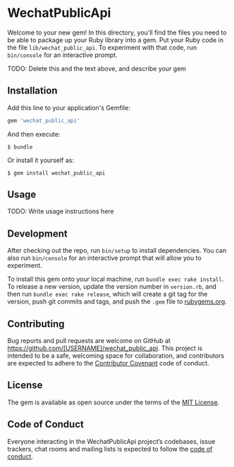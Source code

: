 # WechatPublicApi

Welcome to your new gem! In this directory, you'll find the files you need to be able to package up your Ruby library into a gem. Put your Ruby code in the file `lib/wechat_public_api`. To experiment with that code, run `bin/console` for an interactive prompt.

TODO: Delete this and the text above, and describe your gem

## Installation

Add this line to your application's Gemfile:

```ruby
gem 'wechat_public_api'
```

And then execute:

    $ bundle

Or install it yourself as:

    $ gem install wechat_public_api

## Usage

TODO: Write usage instructions here

## Development

After checking out the repo, run `bin/setup` to install dependencies. You can also run `bin/console` for an interactive prompt that will allow you to experiment.

To install this gem onto your local machine, run `bundle exec rake install`. To release a new version, update the version number in `version.rb`, and then run `bundle exec rake release`, which will create a git tag for the version, push git commits and tags, and push the `.gem` file to [rubygems.org](https://rubygems.org).

## Contributing

Bug reports and pull requests are welcome on GitHub at https://github.com/[USERNAME]/wechat_public_api. This project is intended to be a safe, welcoming space for collaboration, and contributors are expected to adhere to the [Contributor Covenant](http://contributor-covenant.org) code of conduct.

## License

The gem is available as open source under the terms of the [MIT License](https://opensource.org/licenses/MIT).

## Code of Conduct

Everyone interacting in the WechatPublicApi project’s codebases, issue trackers, chat rooms and mailing lists is expected to follow the [code of conduct](https://github.com/[USERNAME]/wechat_public_api/blob/master/CODE_OF_CONDUCT.md).

